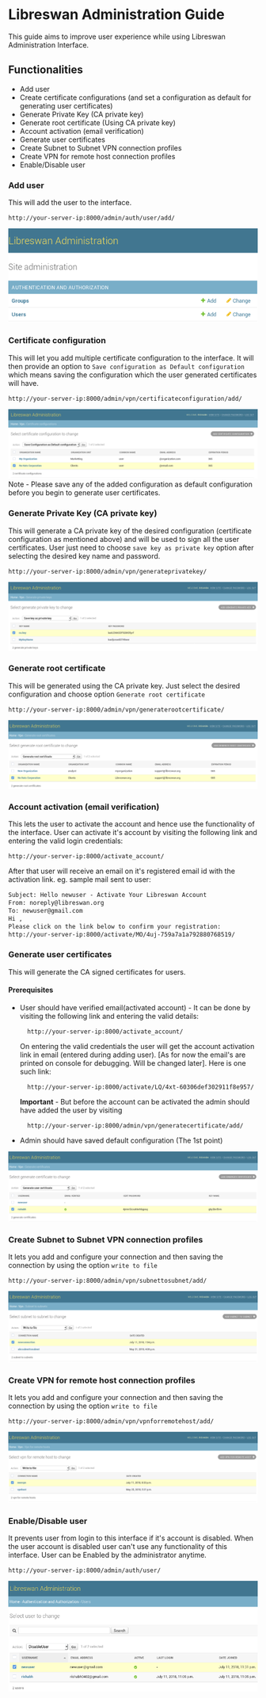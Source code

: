 # Libreswan Administration Guide
This guide aims to improve user experience while using Libreswan Administration Interface.

## Functionalities 
* Add user
* Create certificate configurations (and set a configuration as default for generating user certificates)
* Generate Private Key (CA private key)
* Generate root certificate (Using CA private key)
* Account activation (email verification)
* Generate user certificates
* Create Subnet to Subnet VPN connection profiles
* Create VPN for remote host connection profiles
* Enable/Disable user

### Add user
This will add the user to the interface.

	http://your-server-ip:8000/admin/auth/user/add/
![Add user Image](images/adduser.png)

### Certificate configuration
This will let you add multiple certificate configuration to the interface. It will then provide an option to `Save configuration as Default configuration` which means saving the configuration which the user generated certificates will have.

	http://your-server-ip:8000/admin/vpn/certificateconfiguration/add/
![Save Configuration as Default configuration](images/certificateconfiguration.png)
Note - Please save any of the added configuration as default configuration before you begin to generate user certificates.

### Generate Private Key (CA private key)
This will generate a CA private key of the desired configuration (certificate configuration as mentioned above) and will be used to sign all the user certificates. User just need to choose `save key as private key` option after selecting the desired key name and password.

	http://your-server-ip:8000/admin/vpn/generateprivatekey/
![CA Private Key](images/CAprivatekey.png)

### Generate root certificate
This will be generated using the CA private key. Just select the desired configuration and choose option `Generate root certificate`

	http://your-server-ip:8000/admin/vpn/generaterootcertificate/
![Generate Root certificate](images/rootcertificates.png)

### Account activation (email verification)
This lets the user to activate the account and hence use the functionality of the interface.
User can activate it's account by visiting the following link and entering the valid login credentials:
	
	http://your-server-ip:8000/activate_account/
After that user will receive an email on it's registered email id with the activation link. eg. sample mail sent to user:


	Subject: Hello newuser - Activate Your Libreswan Account
	From: noreply@libreswan.org
	To: newuser@gmail.com
	Hi ,
	Please click on the link below to confirm your registration:
	http://your-server-ip:8000/activate/MO/4uj-759a7a1a792880768519/

### Generate user certificates
This will generate the CA signed certificates for users.

#### Prerequisites
* User should have verified email(activated account) -
	It can be done by visiting the following link and entering the valid details:

		http://your-server-ip:8000/activate_account/
	On entering the valid credentials the user will get the account activation link in email (entered during adding user). [As for now the email's are printed on console for debugging. Will be changed later]. Here is one such link:

		http://your-server-ip:8000/activate/LQ/4xt-60306def302911f8e957/

	**Important** - But before the account can be activated the admin should have added the user by visiting 

		http://your-server-ip:8000/admin/vpn/generatecertificate/add/

* Admin should have saved default configuration (The 1st point)

![Generate user certificates](images/usercerts.png)

### Create Subnet to Subnet VPN connection profiles
It lets you add and configure your connection and then saving the connection by using the option `write to file`

	http://your-server-ip:8000/admin/vpn/subnettosubnet/add/
![Create Subnet to Subnet VPN connection profiles](images/subnets.png)

### Create VPN for remote host connection profiles
It lets you add and configure your connection and then saving the connection by using the option `write to file`

	http://your-server-ip:8000/admin/vpn/vpnforremotehost/add/
![Create VPN for remote host connection profiles](images/vpn.png)

### Enable/Disable user
It prevents user from login to this interface if it's account is disabled. When the user account is disabled user can't use any functionality of this interface. User can be Enabled by the administrator anytime.

	http://your-server-ip:8000/admin/auth/user/
![Enable/Disable user](images/disableuser.png)
